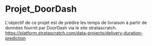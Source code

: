 # Projet_DoorDash
L'objectif de ce projet est de prédire les temps de livraison à partir de données fournit par DoorDash via le site stratascratch. https://platform.stratascratch.com/data-projects/delivery-duration-prediction   

